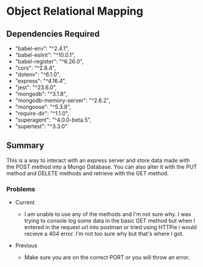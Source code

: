 # Object Relational Mapping

## Dependencies Required
* "babel-env": "^2.4.1",
* "babel-eslint": "^10.0.1",
* "babel-register": "^6.26.0",
* "cors": "^2.8.4",
* "dotenv": "^6.1.0",
* "express": "^4.16.4",
* "jest": "^23.6.0",
* "mongodb": "^3.1.8",
* "mongodb-memory-server": "^2.6.2",
* "mongoose": "^5.3.8",
* "require-dir": "^1.1.0",
* "superagent": "^4.0.0-beta.5",
* "supertest": "^3.3.0"

## Summary
This is a way to interact with an express server and store data made with the POST method into a Mongo Database. You can also alter it with the PUT method and DELETE methods and retrieve with the GET method.

### Problems
* Current
  * I am unable to use any of the methods and I'm not sure why. I was trying to console log some data in the basic GET method but when I entered in the request url into postman or tried using HTTPie i would recieve a 404 error. I'm not too sure why but that's where I got.

* Previous
  * Make sure you are on the correct PORT or you will throw an error.